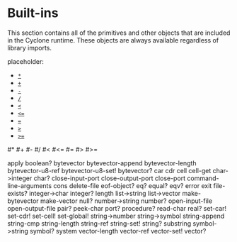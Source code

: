 # Built-ins

This section contains all of the primitives and other objects that are included in the Cyclone runtime. These objects are always available regardless of library imports.

placeholder:
- [`*`](#)
- [`+`](#-1)
- [`-`](#-)
- [`/`](#-2)
- [`<`](#-3)
- [`<=`](#-4)
- [`=`](#-5)
- [`>`](#-6)
- [`>=`](#-7)

#*
#+
#-
#/
#<
#<=
#=
#>
#>=

apply
boolean?
bytevector
bytevector-append
bytevector-length
bytevector-u8-ref
bytevector-u8-set!
bytevector?
car
cdr
cell
cell-get
char->integer
char?
close-input-port
close-output-port
close-port
command-line-arguments
cons
delete-file
eof-object?
eq?
equal?
eqv?
error
exit
file-exists?
integer->char
integer?
length
list->string
list->vector
make-bytevector
make-vector
null?
number->string
number?
open-input-file
open-output-file
pair?
peek-char
port?
procedure?
read-char
real?
set-car!
set-cdr!
set-cell!
set-global!
string->number
string->symbol
string-append
string-cmp
string-length
string-ref
string-set!
string?
substring
symbol->string
symbol?
system
vector-length
vector-ref
vector-set!
vector?
